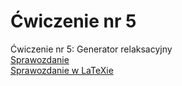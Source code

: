 # Ćwiczenie nr 5
Ćwiczenie nr 5: Generator relaksacyjny  
<a href="https://github.com/LucasJezap/ElectronicsLaboratories/tree/master/%C4%86wiczenie%205/Sprawozdanko.pdf"> Sprawozdanie  
<a href="https://github.com/LucasJezap/ElectronicsLaboratories/tree/master/%C4%86wiczenie%205/Sprawozdanko.tex"> Sprawozdanie w LaTeXie  
